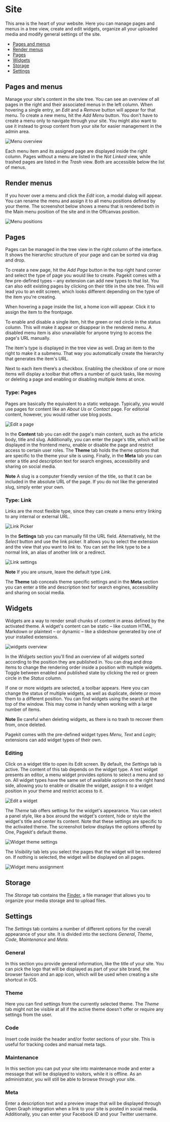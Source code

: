 # Site

<p class="uk-article-lead">This area is the heart of your website. Here you can manage pages and menus in a tree view, create and edit widgets, organize all your uploaded media and modify general settings of the site.</p>

<ul class="uk-list">
    <li><a href="#pages-and-menus">Pages and menus</a></li>
    <li><a href="#render-menus">Render menus</a></li>
    <li><a href="#pages">Pages</a></li>
    <li><a href="#widgets">Widgets</a></li>
    <li><a href="#storage">Storage</a></li>
    <li><a href="#settings">Settings</a></li>
</ul>

## Pages and menus
Manage your site's content in the site tree. You can see an overview of all pages in the right and their associated menus in the left column. When hovering a single entry, an _Edit_ and a _Remove_ button will appear for that menu. To create a new menu, hit the _Add Menu_ button. You don't have to create a menu only to navigate through your site. You might also want to use it instead to group content from your site for easier management in the admin area.

![Menu overview](assets/site.png)

Each menu item and its assigned page are displayed inside the right column. Pages without a menu are listed in the _Not Linked_ view, while trashed pages are listed in the _Trash_ view. Both are accessible below the list of menus.

## Render menus

If you hover over a menu and click the *Edit* icon, a modal dialog will appear. You can rename the menu and assign it to all menu positions defined by your theme. The screenshot below shows a menu that is rendered both in the Main menu position of the site and in the Offcanvas position.

![Menu positions](assets/site-menu-edit.png)

## Pages
Pages can be managed in the tree view in the right column of the interface. It shows the hierarchic structure of your page and can be sorted via drag and drop.

To create a new page, hit the _Add Page_ button in the top right hand corner and select the type of page you would like to create. Pagekit comes with a few pre-defined types – any extension can add new types to that list. You can also edit existing pages by clicking on their title in the site tree. This will lead you to an edit screen, which looks different depending on the type of the item you're creating.

When hovering a page inside the list, a home icon will appear. Click it to assign the item to the frontpage.

To enable and disable a single item, hit the green or red circle in the status column. This will make it appear or disappear in the rendered menu. A disabled menu item is also unavailable for anyone trying to access the page's URL manually.

The item's type is displayed in the tree view as well. Drag an item to the right to make it a submenu. That way you automatically create the hierarchy that generates the item's URL.

Next to each item there’s a checkbox. Enabling the checkbox of one or more items will display a toolbar that offers a number of quick tasks, like moving or deleting a page and enabling or disabling multiple items at once.

### Type: Pages

Pages are basically the equivalent to a static webpage. Typically, you would use pages for content like an _About Us_ or _Contact_ page. For editorial content, however, you would rather use blog posts.

![Edit a page](assets/site-page-edit.png)

In the **Content** tab you can edit the page's main content, such as the article body, title and slug. Additionally, you can enter the page's title, which will be displayed in the frontend menu, enable or disable the page and restrict access to certain user roles. The **Theme** tab holds the theme options that are specific to the theme your site is using. Finally, in the **Meta** tab you can enter a title and description text for search engines, accessibility and sharing on social media.

**Note** A slug is a computer friendly version of the title, so that it can be included in the absolute URL of the page. If you do not like the generated slug, simply enter your own.

### Type: Link
Links are the most flexible type, since they can create a menu entry linking to any internal or external URL.

![Link Picker](assets/site-link-1.png)

In the **Settings** tab you can manually fill the URL field. Alternatively, hit the _Select_ button and use the link picker. It allows you to select the extension and the view that you want to link to. You can set the link type to be a normal link, an alias of another link or a redirect.

![Link settings](assets/site-link-2.png)

**Note** If you are unsure, leave the default type _Link_.

The **Theme** tab conceals theme specific settings and in the **Meta** section you can enter a title and description text for search engines, accessibility and sharing on social media.

## Widgets
Widgets are a way to render small chunks of content in areas defined by the activated theme. A widget's content can be static – like custom HTML, Markdown or plaintext – or dynamic – like a slideshow generated by one of your installed extensions.

![widgets overview](assets/site-widgets.png)

In the _Widgets_ section you'll find an overview of all widgets sorted according to the position they are published in. You can drag and drop items to change the rendering order inside a position with multiple widgets. Toggle between enabled and published state by clicking the red or green circle in the _Status_ column.

If one or more widgets are selected, a toolbar appears. Here you can change the status of multiple widgets, as well as duplicate, delete or move them to a different position. You can find widgets using the search at the top of the window. This may come in handy when working with a large number of items.

**Note** Be careful when deleting widgets, as there is no trash to recover them from, once deleted.

Pagekit comes with the pre-defined widget types _Menu_, _Text_ and _Login_; extensions can add widget types of their own.

### Editing
Click on a widget title to open its Edit screen. By default, the _Settings_ tab is active. The content of this tab depends on the widget type. A text widget presents an editor, a menu widget provides options to select a menu and so on. All widget types have the same set of available options on the right hand side, allowing you to enable or disable the widget, assign it to a widget position in your theme and restrict access to it.

![Edit a widget](assets/site-widget-edit.png)

The _Theme_ tab offers settings for the widget's appearance. You can select a panel style, like a box around the widget's content, hide or style the widget's title and center its content. Note that these settings are specific to the activated theme. The screenshot below displays the options offered by One, Pagekit's default theme.

![Widget theme settings](assets/site-widget-theme.png)

The _Visibility_ tab lets you select the pages that the widget will be rendered on. If nothing is selected, the widget will be displayed on all pages.

![Widget menu assignment](assets/site-widget-assignment.png)

## Storage

The _Storage_ tab contains the [Finder](finder.md), a file manager that allows you to organize your media storage and to upload files.

## Settings
The _Settings_ tab contains a number of different options for the overall appearance of your site. It is divided into the sections _General_, _Theme_, _Code_, _Maintenance_ and _Meta_.

### General

In this section you provide general information, like the title of your site. You can pick the logo that will be displayed as part of your site brand, the browser favicon and an app icon, which will be used when creating a site shortcut in iOS.

### Theme
Here you can find settings from the currently selected theme. The _Theme_ tab might not be visible at all if the active theme doesn't offer or require any settings from the user.

### Code
Insert code inside the header and/or footer sections of your site. This is useful for tracking codes and manual meta tags.

### Maintenance
In this section you can put your site into maintenance mode and enter a message that will be displayed to visitors, while it is offline. As an administrator, you will still be able to browse through your site.

### Meta
Enter a description text and a preview image that will be displayed through Open Graph integration when a link to your site is posted in social media. Additionally, you can enter your Facebook ID and your Twitter username.